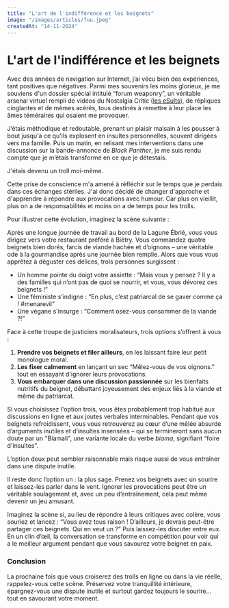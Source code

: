 ```yaml
---
title: "L'art de l'indifférence et les beignets"
image: "/images/articles/fuu.jpeg"
createdAt: "14-11-2024"
---
```


# L'art de l'indifférence et les beignets

Avec des années de navigation sur Internet, j’ai vécu bien des expériences, tant positives que négatives. Parmi mes souvenirs les moins glorieux, je me souviens d'un dossier spécial intitulé “forum weaponry”, un véritable arsenal virtuel rempli de vidéos du Nostalgia Critic ([les eSults](https://www.youtube.com/watch?v=Qmeou8BM7vU&list=PL0AQIMR-tpokOX4kIXDp4oyq-oqJhjjES&index=12)), de répliques cinglantes et de mèmes acérés, tous destinés à remettre à leur place les âmes téméraires qui osaient me provoquer.

J’étais méthodique et redoutable, prenant un plaisir malsain à les pousser à bout jusqu'à ce qu'ils explosent en insultes personnelles, souvent dirigées vers ma famille. Puis un matin, en relisant mes interventions dans une discussion sur la bande-annonce de _Black Panther_, je me suis rendu compte que je m’étais transformé en ce que je détestais.

J'étais devenu un troll moi-même.

Cette prise de conscience m'a amené à réfléchir sur le temps que je perdais dans ces échanges stériles. J'ai donc décidé de changer d'approche et d'apprendre à répondre aux provocations avec humour. Car plus on vieillit, plus on a de responsabilités et moins on a de temps pour les trolls.

Pour illustrer cette évolution, imaginez la scène suivante :

Après une longue journée de travail au bord de la Lagune Ébrié, vous vous dirigez vers votre restaurant préféré à Biétry. Vous commandez quatre beignets bien dorés, farcis de viande hachée et d’oignons – une véritable ode à la gourmandise après une journée bien remplie. Alors que vous vous apprêtez à déguster ces délices, trois personnes surgissent :

- Un homme pointe du doigt votre assiette : “Mais vous y pensez ? Il y a des familles qui n’ont pas de quoi se nourrir, et vous, vous dévorez ces beignets !”
- Une féministe s’indigne : “En plus, c’est patriarcal de se gaver comme ça ! #menarevil”
- Une végane s'insurge : “Comment osez-vous consommer de la viande ?!”

Face à cette troupe de justiciers moralisateurs, trois options s’offrent à vous :

1. **Prendre vos beignets et filer ailleurs**, en les laissant faire leur petit monologue moral.
2. **Les fixer calmement** en lançant un sec “Mêlez-vous de vos oignons.” tout en essayant d'ignorer leurs provocations.
3. **Vous embarquer dans une discussion passionnée** sur les bienfaits nutritifs du beignet, débattant joyeusement des enjeux liés à la viande et même du patriarcat.

Si vous choisissez l'option trois, vous êtes probablement trop habitué aux discussions en ligne et aux joutes verbales interminables. Pendant que vos beignets refroidissent, vous vous retrouverez au cœur d’une mêlée absurde d’arguments inutiles et d’insultes insensées – qui se termineront sans aucun doute par un "Biamali", une variante locale du verbe _biama_, signifiant “foire d'insultes”.

L’option deux peut sembler raisonnable mais risque aussi de vous entraîner dans une dispute inutile.

Il reste donc l’option un : la plus sage. Prenez vos beignets avec un sourire et laissez-les parler dans le vent. Ignorer les provocations peut être un véritable soulagement et, avec un peu d’entraînement, cela peut même devenir un jeu amusant.

Imaginez la scène si, au lieu de répondre à leurs critiques avec colère, vous souriez et lancez : “Vous avez tous raison ! D’ailleurs, je devrais peut-être partager ces beignets. Qui en veut un ?” Puis laissez-les discuter entre eux. En un clin d’œil, la conversation se transforme en compétition pour voir qui a le meilleur argument pendant que vous savourez votre beignet en paix.

### Conclusion

La prochaine fois que vous croiserez des trolls en ligne ou dans la vie réelle, rappelez-vous cette scène. Préservez votre tranquillité intérieure, épargnez-vous une dispute inutile et surtout gardez toujours le sourire… tout en savourant votre moment.
